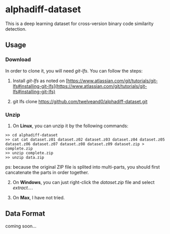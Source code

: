 # alphadiff-dataset
This is a deep learning dataset for cross-version binary code similarity detection. 

## Usage
### Download
In order to clone it, you will need *git-lfs*. You can follow the steps:

1. Install *git-lfs* as noted on [https://www.atlassian.com/git/tutorials/git-lfs#installing-git-lfs](https://www.atlassian.com/git/tutorials/git-lfs#installing-git-lfs)

2. git lfs clone https://github.com/twelveand0/alphadiff-dataset.git

### Unzip

1. On **Linux**, you can unzip it by the following commands:
```
>> cd alphadiff-dataset
>> cat cat dataset.z01 dataset.z02 dataset.z03 dataset.z04 dataset.z05 dataset.z06 dataset.z07 dataset.z08 dataset.z09 dataset.zip > complete.zip
>> unzip complete.zip 
>> unzip data.zip
```
  ps: because the original ZIP file is splited into multi-parts, you should first cancatenate the parts in order together.

2. On **Windows**, you can just right-click the *dataset.zip* file and select *extract...*.

3. On **Max**, I have not tried.

## Data Format
coming soon...
